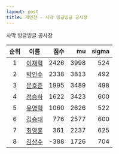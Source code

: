```yaml
---
layout: post
title: 개인전 - 사막 빙글빙글 공사장
---
```


사막 빙글빙글 공사장

| 순위 | 이름 | 점수 | mu | sigma |
|:---:|:---:|---:|---:|---:|
| 1 | [이재혁](../ijaehyeok) | 2426 | 3998 | 524 |
| 2 | [박인수](../bakinsu) | 2338 | 3813 | 492 |
| 3 | [문호준](../munhojun) | 1995 | 3489 | 498 |
| 4 | [정승하](../jeongseungha) | 1622 | 3423 | 600 |
| 5 | [유영혁](../yuyeonghyeok) | 1060 | 2626 | 522 |
| 6 | [김승태](../gimseungtae) | 776 | 2577 | 600 |
| 7 | [최영훈](../choiyeonghun) | 361 | 2237 | 625 |
| 8 | [김상수](../gimsangsu) | -388 | 1726 | 704 |
